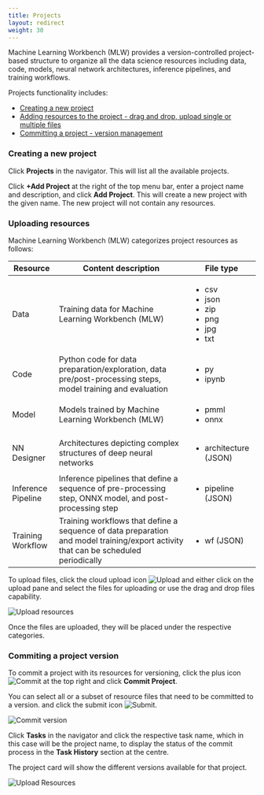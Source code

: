 ```yaml
---
title: Projects
layout: redirect
weight: 30
---
```


Machine Learning Workbench (MLW) provides a version-controlled project-based structure to organize all the data science resources including data, code, models, neural network architectures, inference pipelines, and training workflows.

Projects functionality includes:

* [Creating a new project](#creating-a-new-project)
* [Adding resources to the project - drag and drop, upload single or multiple files](#uploading-resources)
* [Committing a project - version management](#commiting-a-project-version)

### Creating a new project

Click **Projects** in the navigator. This will list all the available projects. 

Click **+Add Project** at the right of the top menu bar, enter a project name and description, and click **Add Project**. This will create a new project with the given name. The new project will not contain any resources.

### Uploading resources

Machine Learning Workbench (MLW) categorizes project resources as follows:

| Resource | Content description | File type |
|-----     |-----        |-----      |
| Data | Training data for Machine Learning Workbench (MLW) | <ul><li>csv</li><li>json</li><li>zip</li><li>png</li><li>jpg</li><li>txt</li></ul> |
| Code | Python code for data preparation/exploration, data pre/post-processing steps, model training and evaluation | <ul><li>py</li><li>ipynb</li></ul> |
| Model | Models trained by Machine Learning Workbench (MLW) | <ul><li>pmml</li><li>onnx</li></ul> |
| NN Designer | Architectures depicting complex structures of deep neural networks | <ul><li>architecture (JSON)</li></ul> |
| Inference Pipeline | Inference pipelines that define a sequence of pre-processing step, ONNX model, and post-processing step | <ul><li>pipeline (JSON)</li></ul> |
| Training Workflow | Training workflows that define a sequence of data preparation and model training/export activity that can be scheduled periodically | <ul><li>wf (JSON)</li></ul> |

To upload files, click the cloud upload icon <img src="/images/zementis/mlw-upload-icon.png" alt="Upload" style="display:inline-block; margin:0"> and either click on the upload pane and select the files for uploading or use the drag and drop files capability.

![Upload resources](/images/zementis/mlw-app-upload-resources.png)

Once the files are uploaded, they will be placed under the respective categories.

### Commiting a project version

To commit a project with its resources for versioning, click the plus icon <img src="/images/zementis/mlw-commit-add-icon.png" alt="Commit" style="display:inline-block; margin:0"> at the top right and click **Commit Project**.

You can select all or a subset of resource files that need to be committed to a version. and click the submit icon <img src="/images/zementis/mlw-submit-icon.png" alt="Submit" style="display:inline-block; margin:0">.

![Commit version](/images/zementis/mlw-app-project-commit-select.png)

Click **Tasks** in the navigator and click the respective task name, which in this case will be the project name, to display the status of the commit process in the **Task History** section at the centre.

The project card will show the different versions available for that project.

![Upload Resources](/images/zementis/mlw-app-project-version.png)
